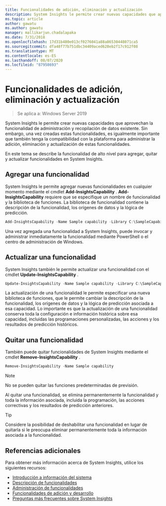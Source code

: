 ```yaml
---
title: Funcionalidades de adición, eliminación y actualización
description: System Insights le permite crear nuevas capacidades que aprovechan la funcionalidad de administración y recopilación de datos existente. Es importante que también tenga compatibilidad con la plataforma para administrar la adición, eliminación y actualización de estas funcionalidades. En este tema se describe la funcionalidad de alto nivel para agregar, quitar y actualizar funcionalidades en System Insights.
ms.topic: article
author: gawatu
ms.author: gawatu
manager: mallikarjun.chadalapaka
ms.date: 7/31/2018
ms.openlocfilehash: 17d31b480e013cf0276041a88a86530448071ca5
ms.sourcegitcommit: dfa48f77b751dbc34409aced628eb2f17c912f08
ms.translationtype: MT
ms.contentlocale: es-ES
ms.lasthandoff: 08/07/2020
ms.locfileid: "87958693"
---
```

# <a name="adding-removing-and-updating-capabilities"></a>Funcionalidades de adición, eliminación y actualización

>Se aplica a: Windows Server 2019

System Insights le permite crear nuevas capacidades que aprovechan la funcionalidad de administración y recopilación de datos existente. Sin embargo, una vez creadas estas funcionalidades, es igualmente importante que también tenga la compatibilidad con la plataforma para administrar la adición, eliminación y actualización de estas funcionalidades.

En este tema se describe la funcionalidad de alto nivel para agregar, quitar y actualizar funcionalidades en System Insights.

## <a name="adding-a-capability"></a>Agregar una funcionalidad
System Insights le permite agregar nuevas funcionalidades en cualquier momento mediante el cmdlet **Add-InsightsCapability** . **Add-InsightsCapability** requiere que se especifique un nombre de funcionalidad y la biblioteca de funciones. La biblioteca de funcionalidad contiene la descripción de la funcionalidad, los orígenes de datos y la lógica de predicción.

```PowerShell
Add-InsightsCapability -Name Sample capability -Library C:\SampleCapability.dll
```

Una vez agregada una funcionalidad a System Insights, puede invocar y administrar inmediatamente la funcionalidad mediante PowerShell o el centro de administración de Windows.

## <a name="updating-a-capability"></a>Actualizar una funcionalidad
System Insights también le permite actualizar una funcionalidad con el cmdlet **Update-InsightsCapability** .

```PowerShell
Update-InsightsCapability -Name Sample capability -Library C:\SampleCapabilityv2.dll
```

La actualización de una funcionalidad le permite especificar una nueva biblioteca de funciones, que le permite cambiar la descripción de la funcionalidad, los orígenes de datos y la lógica de predicción asociada a esa capacidad. Lo importante es que la actualización de una funcionalidad conserva toda la configuración e información histórica sobre esa capacidad, incluidas las programaciones personalizadas, las acciones y los resultados de predicción históricos.

## <a name="removing-a-capability"></a>Quitar una funcionalidad
También puede quitar funcionalidades de System Insights mediante el cmdlet **Remove-InsightsCapability** .

```PowerShell
Remove-InsightsCapability -Name Sample capability
```
>[!NOTE]
>No se pueden quitar las funciones predeterminadas de previsión.

Al quitar una funcionalidad, se elimina permanentemente la funcionalidad y toda la información asociada, incluida la programación, las acciones correctivas y los resultados de predicción anteriores.

>[!TIP]
>Considere la posibilidad de deshabilitar una funcionalidad en lugar de quitarla si le preocupa eliminar permanentemente toda la información asociada a la funcionalidad.

## <a name="additional-references"></a>Referencias adicionales
Para obtener más información acerca de System Insights, utilice los siguientes recursos:

- [Introducción a información del sistema](overview.md)
- [Descripción de funcionalidades](understanding-capabilities.md)
- [Administración de funcionalidades](managing-capabilities.md)
- [Funcionalidades de adición y desarrollo](adding-and-developing-capabilities.md)
- [Preguntas más frecuentes sobre System Insights](faq.md)